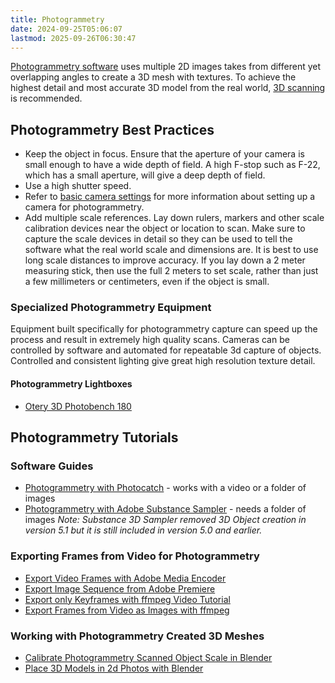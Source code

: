 ```yaml
---
title: Photogrammetry
date: 2024-09-25T05:06:07
lastmod: 2025-09-26T06:30:47
---
```


[Photogrammetry software](./photogrammetry-software.md) uses multiple 2D images takes from different yet overlapping angles to create a 3D mesh with textures. To achieve the highest detail and most accurate 3D model from the real world, [3D scanning](./3d-scanning.md) is recommended.

## Photogrammetry Best Practices

- Keep the object in focus. Ensure that the aperture of your camera is small enough to have a wide depth of field. A high F-stop such as F-22, which has a small aperture, will give a deep depth of field.
- Use a high shutter speed.
- Refer to [basic camera settings](../photography/basic-camera-settings.md) for more information about setting up a camera for photogrammetry.
- Add multiple scale references. Lay down rulers, markers and other scale calibration devices near the object or location to scan. Make sure to capture the scale devices in detail so they can be used to tell the software what the real world scale and dimensions are. It is best to use long scale distances to improve accuracy. If you lay down a 2 meter measuring stick, then use the full 2 meters to set scale, rather than just a few millimeters or centimeters, even if the object is small.

### Specialized Photogrammetry Equipment

Equipment built specifically for photogrammetry capture can speed up the process and result in extremely high quality scans. Cameras can be controlled by software and automated for repeatable 3d capture of objects. Controlled and consistent lighting give great high resolution texture detail.

#### Photogrammetry Lightboxes

- [Otery 3D Photobench 180](https://ortery.eu/photography-equipment/product-photography-systems/3d-photobench-180/)

## Photogrammetry Tutorials

### Software Guides

- [Photogrammetry with Photocatch](../3d-modeling/photogrammetry-with-photocatch.md) - works with a video or a folder of images
- [Photogrammetry with Adobe Substance Sampler](../3d-modeling/photogrammetry-with-adobe-substance-sampler.md) - needs a folder of images _Note: Substance 3D Sampler removed 3D Object creation in version 5.1 but it is still included in version 5.0 and earlier._

### Exporting Frames from Video for Photogrammetry

- [Export Video Frames with Adobe Media Encoder](../video/export-video-frames-as-images-adobe-media-encoder.md)
- [Export Image Sequence from Adobe Premiere](../video/adobe-premiere-pro/adobe-premiere.md)
- [Export only Keyframes with ffmpeg Video Tutorial](../video/export-only-keyframes-from-video-as-images-ffmpeg.md)
- [Export Frames from Video as Images with ffmpeg](../video/export-frames-from-video-as-images-ffmpeg.md)

### Working with Photogrammetry Created 3D Meshes

- [Calibrate Photogrammetry Scanned Object Scale in Blender](./photogrammetry-with-photocatch.md)
- [Place 3D Models in 2d Photos with Blender](./blender/place-3d-model-in-2d-photo-blender-fspy.md)
